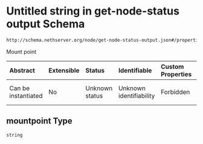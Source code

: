 # Untitled string in get-node-status output Schema

```txt
http://schema.nethserver.org/node/get-node-status-output.json#/properties/disks/items/properties/mountpoint
```

Mount point

| Abstract            | Extensible | Status         | Identifiable            | Custom Properties | Additional Properties | Access Restrictions | Defined In                                                                              |
| :------------------ | :--------- | :------------- | :---------------------- | :---------------- | :-------------------- | :------------------ | :-------------------------------------------------------------------------------------- |
| Can be instantiated | No         | Unknown status | Unknown identifiability | Forbidden         | Allowed               | none                | [get-node-status-output.json*](node/get-node-status-output.json "open original schema") |

## mountpoint Type

`string`
